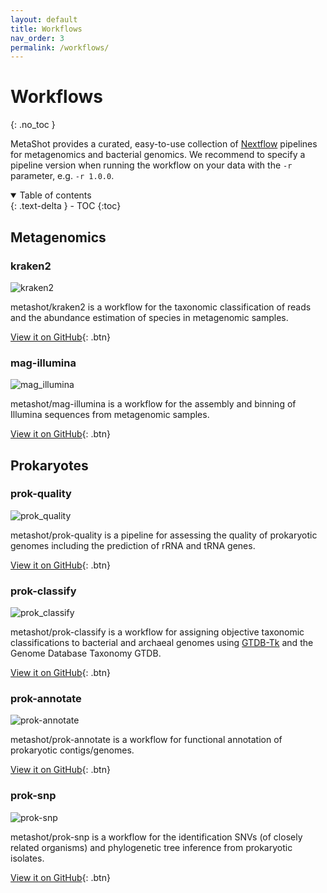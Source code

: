 ```yaml
---
layout: default
title: Workflows
nav_order: 3
permalink: /workflows/
---
```


# Workflows
{: .no_toc }

MetaShot provides a curated, easy-to-use collection of [Nextflow](nextflow.io)
pipelines for metagenomics and bacterial genomics. We recommend to specify a
pipeline version when running the workflow on your data with the `-r` parameter,
e.g. `-r 1.0.0`.

<details open markdown="block">
  <summary>
    Table of contents
  </summary>
  {: .text-delta }
- TOC
{:toc}
</details>


## Metagenomics

### kraken2

![kraken2](https://img.shields.io/github/v/release/metashot/kraken2?sort=semver&label=Latast%20release)

metashot/kraken2 is a workflow for the taxonomic classification of reads and the
abundance estimation of species in metagenomic samples.

[View it on GitHub](https://github.com/metashot/kraken2){: .btn}

### mag-illumina

![mag_illumina](https://img.shields.io/github/v/release/metashot/mag-illumina?sort=semver&label=Latast%20release)

metashot/mag-illumina is a workflow for the assembly and binning of Illumina
sequences from metagenomic samples.

[View it on GitHub](https://github.com/metashot/mag-illumina){: .btn}


## Prokaryotes

### prok-quality

![prok_quality](https://img.shields.io/github/v/release/metashot/prok-quality?sort=semver&label=Latast%20release)

metashot/prok-quality is a pipeline for assessing the quality of prokaryotic
genomes including the prediction of rRNA and tRNA genes.

[View it on GitHub](https://github.com/metashot/prok-quality){: .btn}

### prok-classify

![prok_classify](https://img.shields.io/github/v/release/metashot/prok-classify?sort=semver&label=Latast%20release)

metashot/prok-classify is a workflow for assigning objective taxonomic
classifications to bacterial and archaeal genomes using
[GTDB-Tk](https://github.com/Ecogenomics/GTDBTk) and the Genome Database
Taxonomy GTDB.

[View it on GitHub](https://github.com/metashot/prok-classify){: .btn}

### prok-annotate

![prok-annotate](https://img.shields.io/github/v/release/metashot/prok-annotate?sort=semver&label=Latast%20release)

metashot/prok-annotate is a workflow for functional annotation of prokaryotic
contigs/genomes.

[View it on GitHub](https://github.com/metashot/prok-annotate){: .btn}

### prok-snp

![prok-snp](https://img.shields.io/github/v/release/metashot/prok-snp?sort=semver&label=Latast%20release)

metashot/prok-snp is a workflow for the identification SNVs (of closely related
organisms) and phylogenetic tree inference from prokaryotic isolates.

[View it on GitHub](https://github.com/metashot/prok-snp){: .btn}
